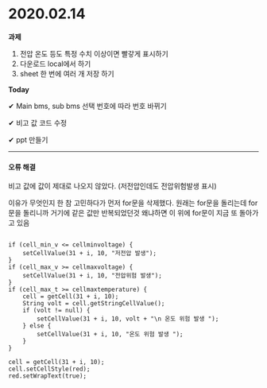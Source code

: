 # 2020.02.14

**과제**

1. 전압 온도 등도 특정 수치 이상이면 빨갛게 표시하기
2. 다운로드 local에서 하기
3. sheet 한 번에 여러 개 저장 하기

**Today**

&#10004; Main bms, sub bms 선택 번호에 따라 번호 바뀌기

&#10004; 비고 값 코드 수정

&#10004; ppt 만들기

---

#### 오류 해결

비고 값에 값이 제대로 나오지 않았다. (저전압인데도 전압위험발생 표시)

이유가 무엇인지 한 참 고민하다가 먼저 for문을 삭제했다. 원래는 for문을 돌리는데 for문을 돌리니까 거기에 같은 값만 반복되었던것 왜냐하면 이 위에 for문이 지금 또 돌아가고 있음

```

if (cell_min_v <= cellminvoltage) {
    setCellValue(31 + i, 10, "저전압 발생");
}
if (cell_max_v >= cellmaxvoltage) {
    setCellValue(31 + i, 10, "전압위험 발생");
}
if (cell_max_t >= cellmaxtemperature) {
    cell = getCell(31 + i, 10);
    String volt = cell.getStringCellValue();
    if (volt != null) {
        setCellValue(31 + i, 10, volt + "\n 온도 위험 발생 ");
    } else {
        setCellValue(31 + i, 10, "온도 위험 발생 ");
    }
}

cell = getCell(31 + i, 10);
cell.setCellStyle(red);
red.setWrapText(true);

```

